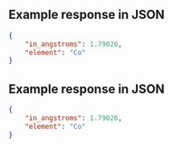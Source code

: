 ## Example response in JSON

```json
{
    "in_angstroms": 1.79026, 
    "element": "Co"
}
```

## Example response in JSON

```json
{
    "in_angstroms": 1.79026, 
    "element": "Co"
}
```

